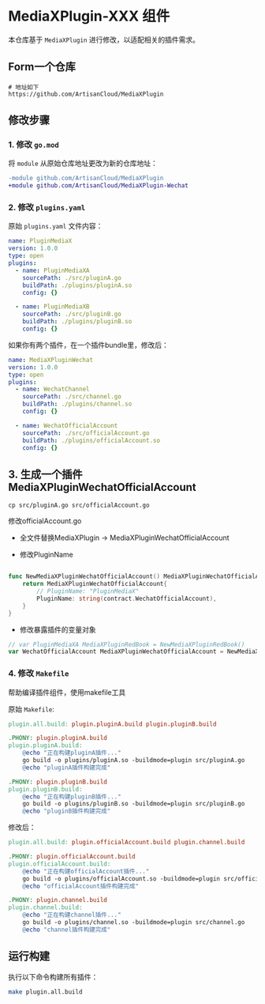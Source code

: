 # MediaXPlugin-XXX 组件

本仓库基于 `MediaXPlugin` 进行修改，以适配相关的插件需求。

## Form一个仓库

```shell
# 地址如下
https://github.com/ArtisanCloud/MediaXPlugin
```

## 修改步骤

### 1. 修改 `go.mod`

将 `module` 从原始仓库地址更改为新的仓库地址：

```diff
-module github.com/ArtisanCloud/MediaXPlugin
+module github.com/ArtisanCloud/MediaXPlugin-Wechat
```

### 2. 修改 `plugins.yaml`

原始 `plugins.yaml` 文件内容：

```yaml
name: PluginMediaX
version: 1.0.0
type: open
plugins:
  - name: PluginMediaXA
    sourcePath: ./src/pluginA.go
    buildPath: ./plugins/pluginA.so
    config: {}

  - name: PluginMediaXB
    sourcePath: ./src/pluginB.go
    buildPath: ./plugins/pluginB.so
    config: {}
```

如果你有两个插件，在一个插件bundle里，修改后：

```yaml
name: MediaXPluginWechat
version: 1.0.0
type: open
plugins:
  - name: WechatChannel
    sourcePath: ./src/channel.go
    buildPath: ./plugins/channel.so
    config: {}

  - name: WechatOfficialAccount
    sourcePath: ./src/officialAccount.go
    buildPath: ./plugins/officialAccount.so
    config: {}
```



## 3. 生成一个插件 MediaXPluginWechatOfficialAccount
```shell
cp src/pluginA.go src/officialAccount.go

```

修改officialAccount.go

* 全文件替换MediaXPlugin -> MediaXPluginWechatOfficialAccount

* 修改PluginName
```go

func NewMediaXPluginWechatOfficialAccount() MediaXPluginWechatOfficialAccount {
	return MediaXPluginWechatOfficialAccount{
		// PluginName: "PluginMediaX"
		PluginName: string(contract.WechatOfficialAccount),
	}
}

```
* 修改暴露插件的变量对象
```go
// var PluginMediaXA MediaXPluginRedBook = NewMediaXPluginRedBook()
var WechatOfficialAccount MediaXPluginWechatOfficialAccount = NewMediaXPluginWechatOfficialAccount()

```


### 4. 修改 `Makefile`

帮助编译插件组件，使用makefile工具

原始 `Makefile`:

```makefile
plugin.all.build: plugin.pluginA.build plugin.pluginB.build

.PHONY: plugin.pluginA.build
plugin.pluginA.build:
	@echo "正在构建pluginA插件..."
	go build -o plugins/pluginA.so -buildmode=plugin src/pluginA.go
	@echo "pluginA插件构建完成"

.PHONY: plugin.pluginB.build
plugin.pluginB.build:
	@echo "正在构建pluginB插件..."
	go build -o plugins/pluginB.so -buildmode=plugin src/pluginB.go
	@echo "pluginB插件构建完成"
```

修改后：

```makefile
plugin.all.build: plugin.officialAccount.build plugin.channel.build

.PHONY: plugin.officialAccount.build
plugin.officialAccount.build:
	@echo "正在构建officialAccount插件..."
	go build -o plugins/officialAccount.so -buildmode=plugin src/officialAccount.go
	@echo "officialAccount插件构建完成"

.PHONY: plugin.channel.build
plugin.channel.build:
	@echo "正在构建channel插件..."
	go build -o plugins/channel.so -buildmode=plugin src/channel.go
	@echo "channel插件构建完成"
```

## 运行构建

执行以下命令构建所有插件：

```sh
make plugin.all.build
```

